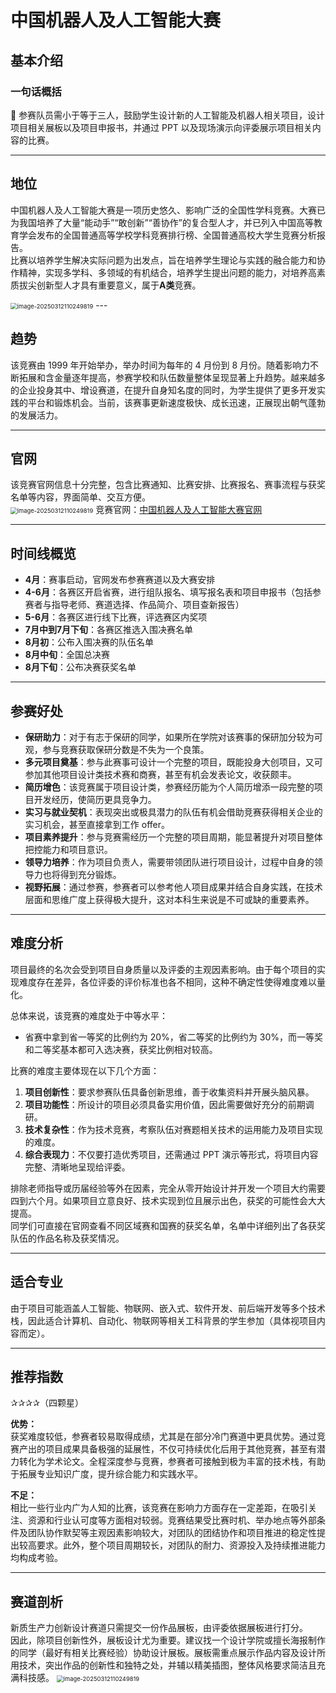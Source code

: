 # 中国机器人及人工智能大赛

## 基本介绍

### 一句话概括
🌟 参赛队员需小于等于三人，鼓励学生设计新的人工智能及机器人相关项目，设计项目相关展板以及项目申报书，并通过 PPT 以及现场演示向评委展示项目相关内容的比赛。

---

## 地位
中国机器人及人工智能大赛是一项历史悠久、影响广泛的全国性学科竞赛。大赛已为我国培养了大量“能动手”“敢创新”“善协作”的复合型人才，并已列入中国高等教育学会发布的全国普通高等学校学科竞赛排行榜、全国普通高校大学生竞赛分析报告。  
比赛以培养学生解决实际问题为出发点，旨在培养学生理论与实践的融合能力和协作精神，实现多学科、多领域的有机结合，培养学生提出问题的能力，对培养高素质拔尖创新型人才具有重要意义，属于**A类**竞赛。

<img src="../images/中国机器人及人工智能大赛/竞赛通知.png" alt="image-20250312110249819" style="zoom: 67%;" />
---

## 趋势
该竞赛由 1999 年开始举办，举办时间为每年的 4 月份到 8 月份。随着影响力不断拓展和含金量逐年提高，参赛学校和队伍数量整体呈现显著上升趋势。越来越多的企业投身其中、增设赛道，在提升自身知名度的同时，为学生提供了更多开发实践的平台和锻炼机会。当前，该赛事更新速度极快、成长迅速，正展现出朝气蓬勃的发展活力。

---

## 官网
该竞赛官网信息十分完整，包含比赛通知、比赛安排、比赛报名、赛事流程与获奖名单等内容，界面简单、交互方便。  
<img src="../images/中国机器人及人工智能大赛/组委会公告.png" alt="image-20250312110249819" style="zoom: 67%;" />
竞赛官网：[中国机器人及人工智能大赛官网](https://www.caairobot.com)

---

## 时间线概览
- **4月**：赛事启动，官网发布参赛赛道以及大赛安排  
- **4-6月**：各赛区开启省赛，进行组队报名、填写报名表和项目申报书（包括参赛者与指导老师、赛道选择、作品简介、项目查新报告）  
- **5-6月**：各赛区进行线下比赛，评选赛区内奖项  
- **7月中到7月下旬**：各赛区推选入围决赛名单  
- **8月初**：公布入围决赛的队伍名单  
- **8月中旬**：全国总决赛  
- **8月下旬**：公布决赛获奖名单

---

## 参赛好处
- **保研助力**：对于有志于保研的同学，如果所在学院对该赛事的保研加分较为可观，参与竞赛获取保研分数是不失为一个良策。  
- **多元项目奠基**：参与此赛事可设计一个完整的项目，既能投身大创项目，又可参加其他项目设计类技术赛和商赛，甚至有机会发表论文，收获颇丰。  
- **简历增色**：该竞赛属于项目设计类，参赛经历能为个人简历增添一段完整的项目开发经历，使简历更具竞争力。  
- **实习与就业契机**：表现突出或极具潜力的队伍有机会借助竞赛获得相关企业的实习机会，甚至直接拿到工作 offer。  
- **项目素养提升**：参与竞赛需经历一个完整的项目周期，能显著提升对项目整体把控能力和项目意识。  
- **领导力培养**：作为项目负责人，需要带领团队进行项目设计，过程中自身的领导力也将得到充分锻炼。  
- **视野拓展**：通过参赛，参赛者可以参考他人项目成果并结合自身实践，在技术层面和思维广度上获得极大提升，这对本科生来说是不可或缺的重要素养。

---

## 难度分析
项目最终的名次会受到项目自身质量以及评委的主观因素影响。由于每个项目的实现难度存在差异，各位评委的评价标准也各不相同，这种不确定性使得难度难以量化。

总体来说，该竞赛的难度处于中等水平：
- 省赛中拿到省一等奖的比例约为 20%，省二等奖的比例约为 30%，而一等奖和二等奖基本都可入选决赛，获奖比例相对较高。

比赛的难度主要体现在以下几个方面：
1. **项目创新性**：要求参赛队伍具备创新思维，善于收集资料并开展头脑风暴。  
2. **项目功能性**：所设计的项目必须具备实用价值，因此需要做好充分的前期调研。  
3. **技术复杂性**：作为技术竞赛，考察队伍对赛题相关技术的运用能力及项目实现的难度。  
4. **综合表现力**：不仅要打造优秀项目，还需通过 PPT 演示等形式，将项目内容完整、清晰地呈现给评委。

排除老师指导或历届经验等外在因素，完全从零开始设计并开发一个项目大约需要四到六个月。如果项目立意良好、技术实现到位且展示出色，获奖的可能性会大大提高。  
同学们可直接在官网查看不同区域赛和国赛的获奖名单，名单中详细列出了各获奖队伍的作品名称及获奖情况。

---

## 适合专业
由于项目可能涵盖人工智能、物联网、嵌入式、软件开发、前后端开发等多个技术栈，因此适合计算机、自动化、物联网等相关工科背景的学生参加（具体视项目内容而定）。

---

## 推荐指数
✰✰✰✰（四颗星）

**优势：**  
获奖难度较低，参赛者较易取得成绩，尤其是在部分冷门赛道中更具优势。通过竞赛产出的项目成果具备极强的延展性，不仅可持续优化后用于其他竞赛，甚至有潜力转化为学术论文。全程深度参与竞赛，参赛者可接触到极为丰富的技术栈，有助于拓展专业知识广度，提升综合能力和实践水平。

**不足：**  
相比一些行业内广为人知的比赛，该竞赛在影响力方面存在一定差距，在吸引关注、资源和行业认可度等方面相对较弱。竞赛结果受比赛时机、举办地点等外部条件及团队协作默契等主观因素影响较大，对团队的团结协作和项目推进的稳定性提出较高要求。此外，整个项目周期较长，对团队的耐力、资源投入及持续推进能力均构成考验。

---

## 赛道剖析
新质生产力创新设计赛道只需提交一份作品展板，由评委依据展板进行打分。  
因此，除项目创新性外，展板设计尤为重要。建议找一个设计学院或擅长海报制作的同学（最好有相关比赛经验）协助设计展板。展板需重点展示作品内容及设计所用技术，突出作品的创新性和独特之处，并辅以精美插图，整体风格要求简洁且充满科技感。
<img src="../images/中国机器人及人工智能大赛/展板.png" alt="image-20250312110249819" style="zoom: 67%;" />
